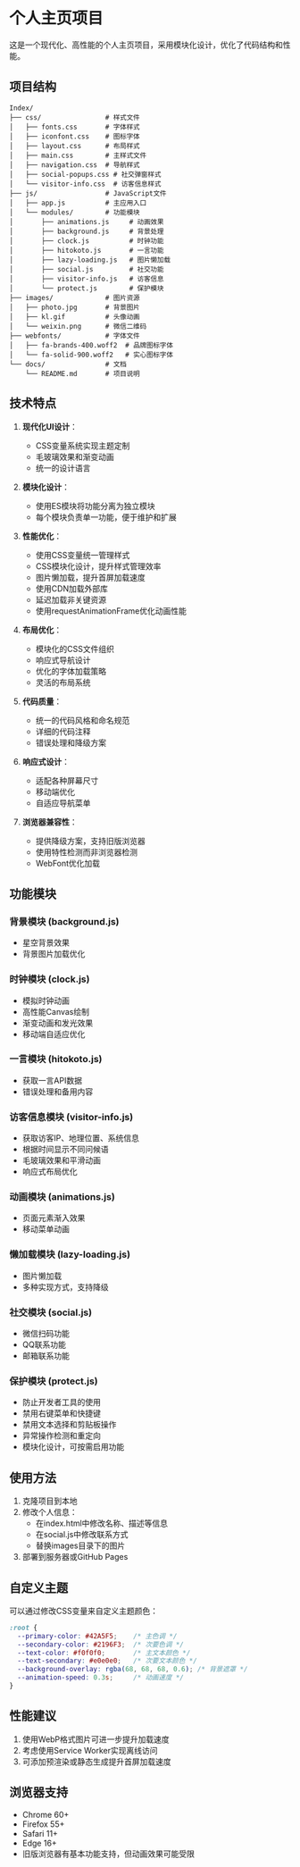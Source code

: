 # 个人主页项目

这是一个现代化、高性能的个人主页项目，采用模块化设计，优化了代码结构和性能。

## 项目结构

```
Index/
├── css/                # 样式文件
│   ├── fonts.css       # 字体样式
│   ├── iconfont.css    # 图标字体
│   ├── layout.css      # 布局样式
│   ├── main.css        # 主样式文件
│   ├── navigation.css  # 导航样式
│   ├── social-popups.css # 社交弹窗样式
│   └── visitor-info.css  # 访客信息样式
├── js/                 # JavaScript文件
│   ├── app.js          # 主应用入口
│   └── modules/        # 功能模块
│       ├── animations.js     # 动画效果
│       ├── background.js     # 背景处理
│       ├── clock.js          # 时钟功能
│       ├── hitokoto.js       # 一言功能
│       ├── lazy-loading.js   # 图片懒加载
│       ├── social.js         # 社交功能
│       ├── visitor-info.js   # 访客信息
│       └── protect.js        # 保护模块
├── images/             # 图片资源
│   ├── photo.jpg       # 背景图片
│   ├── kl.gif          # 头像动画
│   └── weixin.png      # 微信二维码
├── webfonts/           # 字体文件
│   ├── fa-brands-400.woff2  # 品牌图标字体
│   └── fa-solid-900.woff2   # 实心图标字体
└── docs/               # 文档
    └── README.md       # 项目说明
```

## 技术特点

1. **现代化UI设计**：
   - CSS变量系统实现主题定制
   - 毛玻璃效果和渐变动画
   - 统一的设计语言

1. **模块化设计**：
   - 使用ES模块将功能分离为独立模块
   - 每个模块负责单一功能，便于维护和扩展

2. **性能优化**：
   - 使用CSS变量统一管理样式
   - CSS模块化设计，提升样式管理效率
   - 图片懒加载，提升首屏加载速度
   - 使用CDN加载外部库
   - 延迟加载非关键资源
   - 使用requestAnimationFrame优化动画性能

3. **布局优化**：
   - 模块化的CSS文件组织
   - 响应式导航设计
   - 优化的字体加载策略
   - 灵活的布局系统

4. **代码质量**：
   - 统一的代码风格和命名规范
   - 详细的代码注释
   - 错误处理和降级方案

5. **响应式设计**：
   - 适配各种屏幕尺寸
   - 移动端优化
   - 自适应导航菜单

6. **浏览器兼容性**：
   - 提供降级方案，支持旧版浏览器
   - 使用特性检测而非浏览器检测
   - WebFont优化加载

## 功能模块

### 背景模块 (background.js)
- 星空背景效果
- 背景图片加载优化

### 时钟模块 (clock.js)
- 模拟时钟动画
- 高性能Canvas绘制
- 渐变动画和发光效果
- 移动端自适应优化

### 一言模块 (hitokoto.js)
- 获取一言API数据
- 错误处理和备用内容

### 访客信息模块 (visitor-info.js)
- 获取访客IP、地理位置、系统信息
- 根据时间显示不同问候语
- 毛玻璃效果和平滑动画
- 响应式布局优化

### 动画模块 (animations.js)
- 页面元素渐入效果
- 移动菜单动画

### 懒加载模块 (lazy-loading.js)
- 图片懒加载
- 多种实现方式，支持降级

### 社交模块 (social.js)
- 微信扫码功能
- QQ联系功能
- 邮箱联系功能

### 保护模块 (protect.js)
- 防止开发者工具的使用
- 禁用右键菜单和快捷键
- 禁用文本选择和剪贴板操作
- 异常操作检测和重定向
- 模块化设计，可按需启用功能

## 使用方法

1. 克隆项目到本地
2. 修改个人信息：
   - 在index.html中修改名称、描述等信息
   - 在social.js中修改联系方式
   - 替换images目录下的图片
3. 部署到服务器或GitHub Pages

## 自定义主题

可以通过修改CSS变量来自定义主题颜色：

```css
:root {
  --primary-color: #42A5F5;    /* 主色调 */
  --secondary-color: #2196F3;  /* 次要色调 */
  --text-color: #f0f0f0;       /* 主文本颜色 */
  --text-secondary: #e0e0e0;   /* 次要文本颜色 */
  --background-overlay: rgba(68, 68, 68, 0.6); /* 背景遮罩 */
  --animation-speed: 0.3s;     /* 动画速度 */
}
```

## 性能建议

1. 使用WebP格式图片可进一步提升加载速度
2. 考虑使用Service Worker实现离线访问
3. 可添加预渲染或静态生成提升首屏加载速度

## 浏览器支持

- Chrome 60+
- Firefox 55+
- Safari 11+
- Edge 16+
- 旧版浏览器有基本功能支持，但动画效果可能受限